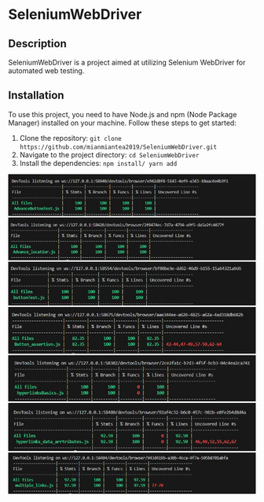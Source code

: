 # SeleniumWebDriver

## Description
SeleniumWebDriver is a project aimed at utilizing Selenium WebDriver for automated web testing.

## Installation
To use this project, you need to have Node.js and npm (Node Package Manager) installed on your machine. Follow these steps to get started:

1. Clone the repository: `git clone https://github.com/mianmiantea2019/SeleniumWebDriver.git`
2. Navigate to the project directory: `cd SeleniumWebDriver`
3. Install the dependencies: `npm install/ yarn add`


![AdvanceButtonTest](https://github.com/mianmiantea2019/SeleniumWebDriver/blob/main/images/AdvanceButtonTest.JPG)
![AdvanceLocatorTest](https://github.com/mianmiantea2019/SeleniumWebDriver/blob/main/images/AdvanceLocatorTest_Coverage.JPG)
![ButtonTest_Coverage](https://github.com/mianmiantea2019/SeleniumWebDriver/blob/main/images/ButtonTest_Coverage.JPG)
![Button_assertionTest](https://github.com/mianmiantea2019/SeleniumWebDriver/blob/main/images/Button_assertionTest.JPG)
![HyperlinkTest_Coverage](https://github.com/mianmiantea2019/SeleniumWebDriver/blob/main/images/HyperlinkTest_Coverage.JPG)
![Hyperlinks_data_arrtributesTest](https://github.com/mianmiantea2019/SeleniumWebDriver/blob/main/images/Hyperlinks_data_arrtributesTest.JPG)
![MultiplelinkTest_Coverage](https://github.com/mianmiantea2019/SeleniumWebDriver/blob/main/images/MultiplelinkTest_Coverage.JPG)

